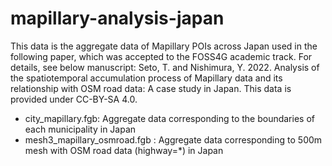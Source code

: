 # mapillary-analysis-japan
This data is the aggregate data of Mapillary POIs across Japan used in the following paper, which was accepted to the FOSS4G academic track. For details, see below manuscript: Seto, T. and Nishimura, Y. 2022. Analysis of the spatiotemporal accumulation process of Mapillary data and its relationship with OSM road data: A case study in Japan. This data is provided under CC-BY-SA 4.0.

*  city_mapillary.fgb: Aggregate data corresponding to the boundaries of each municipality in Japan
*   mesh3_mapillary_osmroad.fgb : Aggregate data corresponding to 500m mesh with OSM road data (highway=*) in Japan
